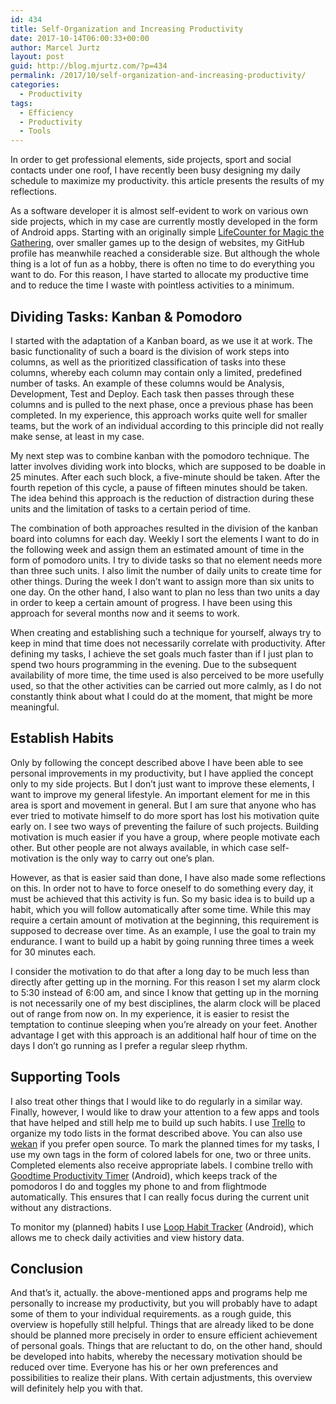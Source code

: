 ```yaml
---
id: 434
title: Self-Organization and Increasing Productivity
date: 2017-10-14T06:00:33+00:00
author: Marcel Jurtz
layout: post
guid: http://blog.mjurtz.com/?p=434
permalink: /2017/10/self-organization-and-increasing-productivity/
categories:
  - Productivity
tags:
  - Efficiency
  - Productivity
  - Tools
---
```

In order to get professional elements, side projects, sport and social contacts under one roof, I have recently been busy designing my daily schedule to maximize my productivity. this article presents the results of my reflections.

As a software developer it is almost self-evident to work on various own side projects, which in my case are currently mostly developed in the form of Android apps. Starting with an originally simple [LifeCounter for Magic the Gathering](https://github.com/MarcelJurtz/LifeCounter), over smaller games up to the design of websites, my GitHub profile has meanwhile reached a considerable size. But although the whole thing is a lot of fun as a hobby, there is often no time to do everything you want to do. For this reason, I have started to allocate my productive time and to reduce the time I waste with pointless activities to a minimum.

## Dividing Tasks: Kanban & Pomodoro

I started with the adaptation of a Kanban board, as we use it at work. The basic functionality of such a board is the division of work steps into columns, as well as the prioritized classification of tasks into these columns, whereby each column may contain only a limited, predefined number of tasks. An example of these columns would be Analysis, Development, Test and Deploy. Each task then passes through these columns and is pulled to the next phase, once a previous phase has been completed. In my experience, this approach works quite well for smaller teams, but the work of an individual according to this principle did not really make sense, at least in my case.

My next step was to combine kanban with the pomodoro technique. The latter involves dividing work into blocks, which are supposed to be doable in 25 minutes. After each such block, a five-minute should be taken. After the fourth repetion of this cycle, a pause of fifteen minutes should be taken. The idea behind this approach is the reduction of distraction during these units and the limitation of tasks to a certain period of time.

The combination of both approaches resulted in the division of the kanban board into columns for each day. Weekly I sort the elements I want to do in the following week and assign them an estimated amount of time in the form of pomodoro units. I try to divide tasks so that no element needs more than three such units. I also limit the number of daily units to create time for other things. During the week I don&#8217;t want to assign more than six units to one day. On the other hand, I also want to plan no less than two units a day in order to keep a certain amount of progress. I have been using this approach for several months now and it seems to work.

When creating and establishing such a technique for yourself, always try to keep in mind that time does not necessarily correlate with productivity. After defining my tasks, I achieve the set goals much faster than if I just plan to spend two hours programming in the evening. Due to the subsequent availability of more time, the time used is also perceived to be more usefully used, so that the other activities can be carried out more calmly, as I do not constantly think about what I could do at the moment, that might be more meaningful.

## Establish Habits

Only by following the concept described above I have been able to see personal improvements in my productivity, but I have applied the concept only to my side projects. But I don&#8217;t just want to improve these elements, I want to improve my general lifestyle. An important element for me in this area is sport and movement in general. But I am sure that anyone who has ever tried to motivate himself to do more sport has lost his motivation quite early on. I see two ways of preventing the failure of such projects. Building motivation is much easier if you have a group, where people motivate each other. But other people are not always available, in which case self-motivation is the only way to carry out one&#8217;s plan.

However, as that is easier said than done, I have also made some reflections on this. In order not to have to force oneself to do something every day, it must be achieved that this activity is fun. So my basic idea is to build up a habit, which you will follow automatically after some time. While this may require a certain amount of motivation at the beginning, this requirement is supposed to decrease over time. As an example, I use the goal to train my endurance. I want to build up a habit by going running three times a week for 30 minutes each.

I consider the motivation to do that after a long day to be much less than directly after getting up in the morning. For this reason I set my alarm clock to 5:30 instead of 6:00 am, and since I know that getting up in the morning is not necessarily one of my best disciplines, the alarm clock will be placed out of range from now on. In my experience, it is easier to resist the temptation to continue sleeping when you&#8217;re already on your feet. Another advantage I get with this approach is an additional half hour of time on the days I don&#8217;t go running as I prefer a regular sleep rhythm.

## Supporting Tools

I also treat other things that I would like to do regularly in a similar way. Finally, however, I would like to draw your attention to a few apps and tools that have helped and still help me to build up such habits. I use [Trello](https://trello.com/) to organize my todo lists in the format described above. You can also use [wekan](https://wekan.github.io/) if you prefer open source. To mark the planned times for my tasks, I use my own tags in the form of colored labels for one, two or three units. Completed elements also receive appropriate labels. I combine trello with [Goodtime Productivity Timer](https://play.google.com/store/apps/details?id=com.apps.adrcotfas.goodtime) (Android), which keeps track of the pomodoros I do and toggles my phone to and from flightmode automatically. This ensures that I can really focus during the current unit without any distractions.

To monitor my (planned) habits I use [Loop Habit Tracker](https://play.google.com/store/apps/details?id=org.isoron.uhabits) (Android), which allows me to check daily activities and view history data.

## Conclusion

And that&#8217;s it, actually. the above-mentioned apps and programs help me personally to increase my productivity, but you will probably have to adapt some of them to your individual requirements. as a rough guide, this overview is hopefully still helpful. Things that are already liked to be done should be planned more precisely in order to ensure efficient achievement of personal goals. Things that are reluctant to do, on the other hand, should be developed into habits, whereby the necessary motivation should be reduced over time. Everyone has his or her own preferences and possibilities to realize their plans. With certain adjustments, this overview will definitely help you with that.